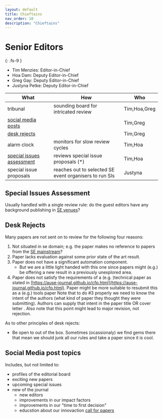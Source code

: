 ```yaml
---
layout: default
title: Chieftains
nav_order: 10
description: "Chieftains"
---
```


# Senior Editors
{: .fs-9 }

- Tim Menzies: Editor-in-Chief
- Hoa Dam: Deputy Editor-in-Chief
- Greg Gay:  Deputy Editor-in-Chief
- Justyna Petke: Deputy Editor-in-Chief

| What              | How                                | Who    |
|-------------------|--------------------------------------|-------|
| tribunal          | sounding board for intricated review |  Tim,Hoa,Greg     |
|[social media posts](#social-media-post-topics) |                                      |  Tim,Greg     |
| [desk rejects](#desk-rejects)    |                                      |  Tim,Greg     |
| alarm clock       | monitors for slow review cycles      |  Tim,Hoa     |
| [special issues assessment](#special-issues-assessment) | reviews special issue proposals (*) |  Tim,Hoa   |
| special issue proposals | reaches out to selected SE event organisers to run SIs | Justyna |

## Special Issues Assessment

Usually handled with a single review rule: do the guest editors have any background publishing in [SE venues](https://scholar.google.com/citations?view_op=top_venues&hl=en&vq=eng_softwaresystems)?

## Desk Rejects

Many papers are not sent on to review for the following four reasons:

1. Not situated in se domain; e.g.  the paper makes no reference to papers from the 
    [SE mainstream](https://scholar.google.com/citations?view_op=top_venues&hl=en&vq=eng_softwaresystems)?
2. Paper lacks evaluation against some prior state of the art result.
3. Paper does not have a significant automation component.
   - But we are  a little light handed with this one since papers might (e.g.) be offering a new result in a previously unexplored area.
3. Paper does not satisfy the requirements of a (e.g. )technical paper as stated in [https://ause-journal.github.io/cfp.html](https://ause-journal.github.io/cfp.html). Paper might be more suitable to resubmit this as a (e.g.) tools paper
Note that to do #3 properly we need to know the intent of the authors (what kind of paper they thought they were submitting). Authors can supply
that intent in the paper  title OR cover letter . Also note that this point might lead to major revision, not rejection.

As to other principles of desk rejects:

-  Be open to out of the box. Sometimes (ocassionaly) we find gems there that mean we should junk all our rules and take a paper since it is  cool.
 

##  Social Media post topics 

Includes, but not limited to:

- profiles of the editorial board
- exciting new papers
- upcoming special issues
- new of the journal
  - new editors
  - improvements in our impact factors
  - improvements in our "time to first decision"
  - educstion about our innovaction [call for papers](cfp.md)


